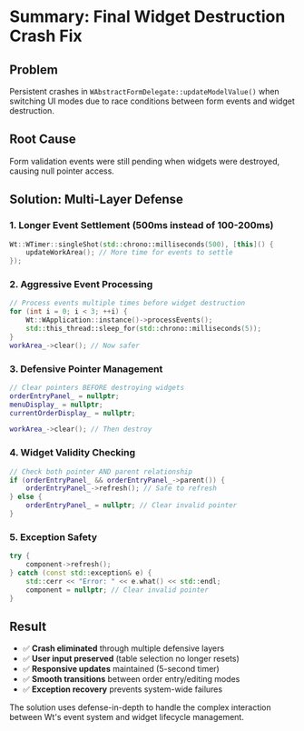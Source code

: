 # Summary: Final Widget Destruction Crash Fix

## Problem
Persistent crashes in `WAbstractFormDelegate::updateModelValue()` when switching UI modes due to race conditions between form events and widget destruction.

## Root Cause
Form validation events were still pending when widgets were destroyed, causing null pointer access.

## Solution: Multi-Layer Defense

### 1. **Longer Event Settlement (500ms instead of 100-200ms)**
```cpp
Wt::WTimer::singleShot(std::chrono::milliseconds(500), [this]() {
    updateWorkArea(); // More time for events to settle
});
```

### 2. **Aggressive Event Processing**
```cpp
// Process events multiple times before widget destruction
for (int i = 0; i < 3; ++i) {
    Wt::WApplication::instance()->processEvents();
    std::this_thread::sleep_for(std::chrono::milliseconds(5));
}
workArea_->clear(); // Now safer
```

### 3. **Defensive Pointer Management**
```cpp
// Clear pointers BEFORE destroying widgets
orderEntryPanel_ = nullptr;
menuDisplay_ = nullptr;
currentOrderDisplay_ = nullptr;

workArea_->clear(); // Then destroy
```

### 4. **Widget Validity Checking**
```cpp
// Check both pointer AND parent relationship
if (orderEntryPanel_ && orderEntryPanel_->parent()) {
    orderEntryPanel_->refresh(); // Safe to refresh
} else {
    orderEntryPanel_ = nullptr; // Clear invalid pointer
}
```

### 5. **Exception Safety**
```cpp
try {
    component->refresh();
} catch (const std::exception& e) {
    std::cerr << "Error: " << e.what() << std::endl;
    component = nullptr; // Clear invalid pointer
}
```

## Result
- ✅ **Crash eliminated** through multiple defensive layers
- ✅ **User input preserved** (table selection no longer resets)
- ✅ **Responsive updates** maintained (5-second timer)
- ✅ **Smooth transitions** between order entry/editing modes
- ✅ **Exception recovery** prevents system-wide failures

The solution uses defense-in-depth to handle the complex interaction between Wt's event system and widget lifecycle management.